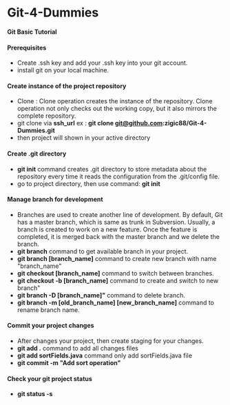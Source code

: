 # Git-4-Dummies
****Git Basic Tutorial****

#### Prerequisites
- Create .ssh key and add your .ssh key into your git account.
- install git on your local machine.

#### Create instance of the project repository
- Clone : Clone operation creates the instance of the repository. Clone operation not only checks out the working copy, but it also mirrors the complete repository. 
- git clone via ****ssh_url****
ex : **git clone git@github.com:zigic88/Git-4-Dummies.git**
- then project will shown in your active directory

#### Create .git directory
- **git init** command creates .git directory to store metadata about the repository every time it reads the configuration from the .git/config file.
- go to project directory, then use command:
**git init**

#### Manage branch for development
- Branches are used to create another line of development. By default, Git has a master branch, which is same as trunk in Subversion. Usually, a branch is created to work on a new feature. Once the feature is completed, it is merged back with the master branch and we delete the branch.
- **git branch** command to get available branch in your project.
- **git branch [branch_name]** command to create new branch with name "branch_name"
- **git checkout [branch_name]** command to switch between branches.
- **git checkout -b [branch_name]** command to create and switch to new branch"
- **git branch -D [branch_name]"** command to delete branch.  
- **git branch -m [old_branch_name] [new_branch_name]** command to rename branch name.

#### Commit your project changes
- After changes your project, then create staging for your changes.
- **git add .** command to add all changes files
- **git add sortFields.java** command only add sortFields.java file
- **git commit -m "Add sort operation"**

#### Check your git project status
- **git status -s**